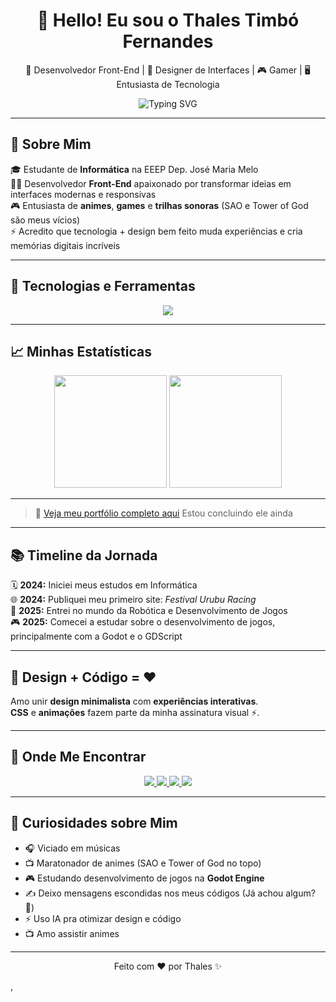<h1 align="center">👋 Hello! Eu sou o Thales Timbó Fernandes</h1>

<p align="center">
  📱 Desenvolvedor Front-End | 🎨 Designer de Interfaces | 🎮 Gamer | 🖥️ Entusiasta de Tecnologia
</p>

<p align="center">
  <img src="https://readme-typing-svg.herokuapp.com?font=Poppins&size=22&duration=3000&pause=1000&color=00D9FF&center=true&width=480&lines=%3CSeja+bem-vindo+ao+meu+perfil!%3E;%3CDesenvolvedor+Front-End+em+formação!%3E;%3CApaixonado+por+Games+e+Design!%3E;%3CExplorando+novas+tecnologias!%3E;%3CFuturo+desenvolvedor+Full-Stack!%3E" alt="Typing SVG" />
</p>

---

## 📝 Sobre Mim

🎓 Estudante de **Informática** na EEEP Dep. José Maria Melo  
👨‍💻 Desenvolvedor **Front-End** apaixonado por transformar ideias em interfaces modernas e responsivas  
🎮 Entusiasta de **animes**, **games** e **trilhas sonoras** (SAO e Tower of God são meus vícios)  
⚡ Acredito que tecnologia + design bem feito muda experiências e cria memórias digitais incríveis  

---

## 🚀 Tecnologias e Ferramentas

<div align="center">
  <img src="https://skillicons.dev/icons?i=html,css,js,react,python,figma,godot,github,canva" />
</div>

---

## 📈 Minhas Estatísticas

<div align="center">
  <img height="180em" src="https://github-readme-stats.vercel.app/api?username=ThalesTimbo&show_icons=true&theme=radical&include_all_commits=true&count_private=true"/>
  <img height="180em" src="https://github-readme-stats.vercel.app/api/top-langs/?username=ThalesTimbo&layout=compact&langs_count=7&theme=radical"/>
</div>

---

> 📌 [Veja meu portfólio completo aqui](https://github.com/ThalesTimbo)
Estou concluindo ele ainda

---

## 📚 Timeline da Jornada

🗓️ **2024:** Iniciei meus estudos em Informática  
🌐 **2024:** Publiquei meu primeiro site: *Festival Urubu Racing*  
🤖 **2025:** Entrei no mundo da Robótica e Desenvolvimento de Jogos  
🎮 **2025:** Comecei a estudar sobre o desenvolvimento de jogos, principalmente com a Godot e o GDScript  

---

## 🎨 Design + Código = ❤️

Amo unir **design minimalista** com **experiências interativas**.  
**CSS** e **animações** fazem parte da minha assinatura visual ⚡.

---

## 📱 Onde Me Encontrar

<div align="center">
  <a href="https://www.instagram.com/thales_timbo/" target="_blank">
    <img src="https://img.shields.io/badge/Instagram-E4405F?style=for-the-badge&logo=instagram&logoColor=white" />
  </a>
  <a href="https://www.linkedin.com/in/thales-timb%C3%B3-fernandes-14b222365/" target="_blank">
    <img src="https://img.shields.io/badge/LinkedIn-0077B5?style=for-the-badge&logo=linkedin&logoColor=white" />
  </a>
  <a href="https://github.com/ThalesTimbo" target="_blank">
    <img src="https://img.shields.io/badge/GitHub-000?style=for-the-badge&logo=github&logoColor=white" />
  </a>
  <a href="https://api.whatsapp.com/send/?phone=5588981903220&text=Eai%20mano!%20Vi%20teu%20portfólio%20no%20GitHub!" target="_blank">
    <img src="https://img.shields.io/badge/WhatsApp-25D366?style=for-the-badge&logo=whatsapp&logoColor=white" />
  </a>
</div>

---

## 📌 Curiosidades sobre Mim

- 🎧 Viciado em músicas
- 📺 Maratonador de animes (SAO e Tower of God no topo)
- 🎮 Estudando desenvolvimento de jogos na **Godot Engine**
- ✍️ Deixo mensagens escondidas nos meus códigos (Já achou algum? 👀)
- ⚡ Uso IA pra otimizar design e código
- 📺 Amo assistir animes

---

<p align="center">
  Feito com ❤️ por Thales ✨
</p>,
